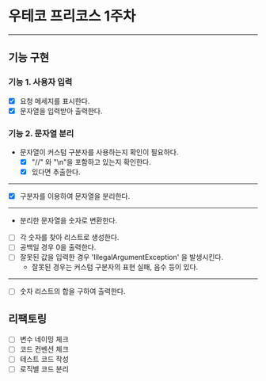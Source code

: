 

우테코 프리코스 1주차
=
---
## 기능 구현
### 기능 1. 사용자 입력
-[x] 요청 메세지를 표시한다.
-[x] 문자열을 입력받아 출력한다.

### 기능 2. 문자열 분리
* 문자열이 커스텀 구분자를 사용하는지 확인이 필요하다.
  -[x] "//" 와 "\n"을 포함하고 있는지 확인한다.
  -[x] 있다면 추출한다.
---
-[x] 구분자를 이용하여 문자열을 분리한다.
---
* 분리한 문자열을 숫자로 변환한다.
-[ ] 각 숫자를 찾아 리스트로 생성한다.
-[ ] 공백일 경우 0을 출력한다.
-[ ] 잘못된 값을 입력한 경우 'IllegalArgumentException' 을 발생시킨다.
    * 잘못된 경우는 커스텀 구분자의 표현 실패, 음수 등이 있다.
---
- [ ] 숫자 리스트의 합을 구하여 출력한다.

## 리팩토링 
- [ ] 변수 네이밍 체크
- [ ] 코드 컨벤션 체크
- [ ] 테스트 코드 작성
- [ ] 로직별 코드 분리
